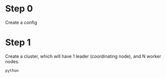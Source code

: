 # Step 0

Create a config

# Step 1

Create a cluster, which will have 1 leader (coordinating node), and N worker nodes. 


```
python 
```
